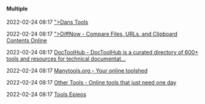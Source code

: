 ####  Multiple

2022-02-24 08:17 [&quot;&gt;Dans Tools](https://www.danstools.com/)

2022-02-24 08:17 [&quot;&gt;DiffNow - Compare Files, URLs, and Clipboard Contents Online](https://diffnow.com/compare-clips)

2022-02-24 08:17 [DocToolHub - DocToolHub is a curated directory of 600+ tools and resources for technical documentat...](https://34.234.149.126/)

2022-02-24 08:17 [Manytools.org - Your online toolshed](https://manytools.org/)

2022-02-24 08:17 [Other Tools - Online tools that just need one day](https://commentpicker.com/other-tools.php)

2022-02-24 08:17 [Tools Epieos](https://epieos.com/)



